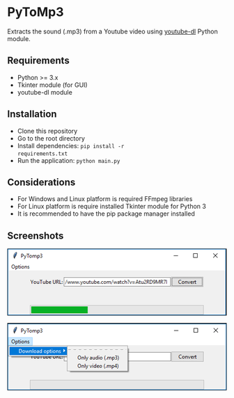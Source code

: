 # PyToMp3
Extracts the sound (.mp3) from a Youtube video using [youtube-dl](https://rg3.github.io/youtube-dl/) Python module.

## Requirements

- Python >= 3.x
- Tkinter module (for GUI)
- youtube-dl module

## Installation

- Clone this repository
- Go to the root directory
- Install dependencies: <code>pip install -r requirements.txt</code>
- Run the application: <code>python main.py</code>

## Considerations

- For Windows and Linux platform is required FFmpeg libraries
- For Linux platform is require installed Tkinter module for Python 3
- It is recommended to have the pip package manager installed

## Screenshots

![Preview image](img/image-1.png)

![Preview image](img/image-2.png)
